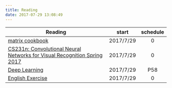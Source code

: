 ```yaml
---
title: Reading
date: 2017-07-29 13:08:49
---
```



| Reading       | start         | schedule        |
| ------------- |:-------------:|:-------------:|
| [matrix cookbook](http://www2.imm.dtu.dk/pubdb/views/edoc_download.php/3274/pdf/imm3274.pdf) | 2017/7/29 |    0   |
| [CS231n: Convolutional Neural Networks for Visual Recognition Spring 2017](http://vision.stanford.edu/teaching/cs231n/2017/)     | 2017/7/29      |   0   |
| [Deep Learning](http://www.deeplearningbook.org/) | 2017/7/29    |   P58  |
| [English Exercise](https://book.douban.com/subject/1232201/) | 2017/7/29   |   0   |









<!-- 

<script type="text/javascript" id="clustrmaps" src="//cdn.clustrmaps.com/map_v2.js?d=LddGpGE3ntAVx6RRpnwxNwIeCUUdn0c2si1nX79kIqI&cl=ffffff&w=a"></script>
 -->